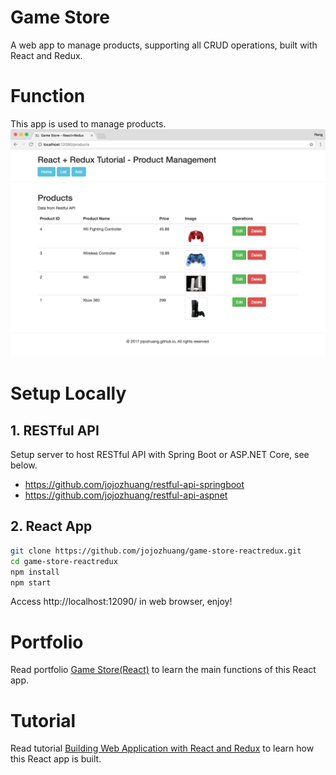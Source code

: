 # Game Store
A web app to manage products, supporting all CRUD operations, built with React and Redux.

# Function
This app is used to manage products.
![image](/public/assets/productlistafteredit.png)

# Setup Locally
## 1. RESTful API
Setup server to host RESTful API with Spring Boot or ASP.NET Core, see below.
* https://github.com/jojozhuang/restful-api-springboot
* https://github.com/jojozhuang/restful-api-aspnet

## 2. React App
```bash
git clone https://github.com/jojozhuang/game-store-reactredux.git
cd game-store-reactredux
npm install
npm start
```
Access http://localhost:12090/ in web browser, enjoy!

# Portfolio
Read portfolio [Game Store(React)](http://jojozhuang.github.io/portfolio/game-store-react/) to learn the main functions of this React app.

# Tutorial
Read tutorial [Building Web Application with React and Redux](http://jojozhuang.github.io/tutorial/react/building-web-application-with-react-and-redux/) to learn how this React app is built.
